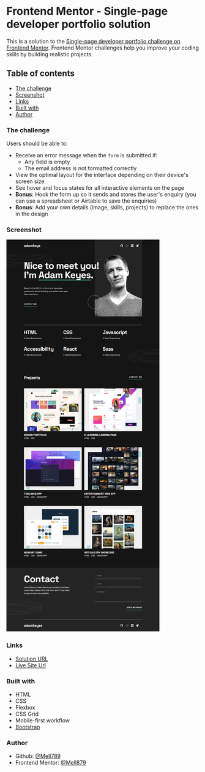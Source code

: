 # Frontend Mentor - Single-page developer portfolio solution

This is a solution to the [Single-page developer portfolio challenge on Frontend Mentor](https://www.frontendmentor.io/challenges/singlepage-developer-portfolio-bBVj2ZPi-x). Frontend Mentor challenges help you improve your coding skills by building realistic projects. 

## Table of contents

- [The challenge](#the-challenge)
- [Screenshot](#screenshot)
- [Links](#links)
- [Built with](#built-with)
- [Author](#author)


### The challenge

Users should be able to:

- Receive an error message when the `form` is submitted if:
  - Any field is empty
  - The email address is not formatted correctly
- View the optimal layout for the interface depending on their device's screen size
- See hover and focus states for all interactive elements on the page
- **Bonus**: Hook the form up so it sends and stores the user's enquiry (you can use a spreadsheet or Airtable to save the enquiries)
- **Bonus**: Add your own details (image, skills, projects) to replace the ones in the design

### Screenshot

![](./src/screenshot/Single-page%20developer%20portfolio.png)

### Links

- [Solution URL](https://www.frontendmentor.io/solutions/responsive-single-page-developer-portfolio-mOz61hp2al)
- [Live Site Url](https://mell789.github.io/Single-page-developer-portfolio/)

### Built with

- HTML
- CSS
- Flexbox
- CSS Grid
- Mobile-first workflow
- [Bootstrap](https://getbootstrap.com/docs/5.3/getting-started/introduction/)


### Author

- Github: [@Mell789](https://github.com/Mell789/)
- Frontend Mentor: [@Mell879](https://www.frontendmentor.io/profile/Mell789)

